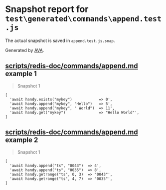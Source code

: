# Snapshot report for `test\generated\commands\append.test.js`

The actual snapshot is saved in `append.test.js.snap`.

Generated by [AVA](https://ava.li).

## [scripts/redis-doc/commands/append.md](../../../../scripts/redis-doc/commands/append.md) example 1

> Snapshot 1

    [
      'await handy.exists("mykey")            => 0',
      'await handy.append("mykey", "Hello")   => 5',
      'await handy.append("mykey", " World")  => 11',
      'await handy.get("mykey")               => "Hello World"',
    ]

## [scripts/redis-doc/commands/append.md](../../../../scripts/redis-doc/commands/append.md) example 2

> Snapshot 1

    [
      'await handy.append("ts", "0043")  => 4',
      'await handy.append("ts", "0035")  => 8',
      'await handy.getrange("ts", 0, 3)  => "0043"',
      'await handy.getrange("ts", 4, 7)  => "0035"',
    ]
